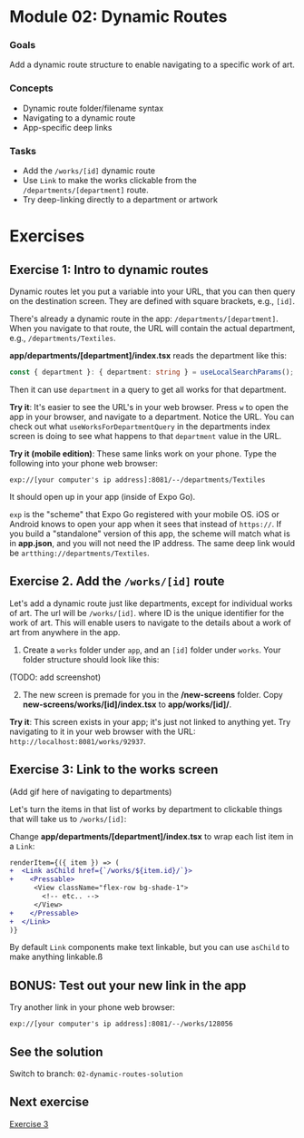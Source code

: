 # Module 02: Dynamic Routes

### Goals
Add a dynamic route structure to enable navigating to a specific work of art.

### Concepts
- Dynamic route folder/filename syntax
- Navigating to a dynamic route
- App-specific deep links

### Tasks
- Add the `/works/[id]` dynamic route
- Use `Link` to make the works clickable from the `/departments/[department]` route.
- Try deep-linking directly to a department or artwork

# Exercises

## Exercise 1: Intro to dynamic routes
Dynamic routes let you put a variable into your URL, that you can then query on the destination screen. They are defined with square brackets, e.g., `[id]`.

There's already a dynamic route in the app: `/departments/[department]`. When you navigate to that route, the URL will contain the actual department, e.g., `/departments/Textiles`.

<!-- TODO: maybe make these URL's prettier with slugification, etc -->

**app/departments/[department]/index.tsx** reads the department like this:
```ts
const { department }: { department: string } = useLocalSearchParams();
```

Then it can use `department` in a query to get all works for that department.

**Try it**: It's easier to see the URL's in your web browser. Press `w` to open the app in your browser, and navigate to a department. Notice the URL. You can check out what `useWorksForDepartmentQuery` in the departments index screen is doing to see what happens to that `department` value in the URL.

**Try it (mobile edition)**: These same links work on your phone. Type the following into your phone web browser:

```
exp://[your computer's ip address]:8081/--/departments/Textiles
```

It should open up in your app (inside of Expo Go).

`exp` is the "scheme" that Expo Go registered with your mobile OS. iOS or Android knows to open your app when it sees that instead of `https://`. If you build a "standalone" version of this app, the scheme will match what is in **app.json**, and you will not need the IP address. The same deep link would be `artthing://departments/Textiles`.

## Exercise 2. Add the `/works/[id]` route
Let's add a dynamic route just like departments, except for individual works of art. The url will be `/works/[id]`. where ID is the unique identifier for the work of art. This will enable users to navigate to the details about a work of art from anywhere in the app.

1. Create a `works` folder under `app`, and an `[id]` folder under `works`. Your folder structure should look like this:

(TODO: add screenshot)

2. The new screen is premade for you in the **/new-screens** folder. Copy **new-screens/works/[id]/index.tsx** to **app/works/[id]/**.

**Try it**: This screen exists in your app; it's just not linked to anything yet. Try navigating to it in your web browser with the URL: `http://localhost:8081/works/92937`.

## Exercise 3: Link to the works screen

(Add gif here of navigating to departments)

Let's turn the items in that list of works by department to clickable things that will take us to `/works/[id]`:

Change **app/departments/[department]/index.tsx** to wrap each list item in a `Link`:
```diff
renderItem={({ item }) => (
+  <Link asChild href={`/works/${item.id}/`}>
+    <Pressable>
      <View className="flex-row bg-shade-1">
        <!-- etc.. -->
      </View>
+    </Pressable>
+  </Link>
)}
```

By default `Link` components make text linkable, but you can use `asChild` to make anything linkable.ß

## BONUS: Test out your new link in the app

Try another link in your phone web browser:

```
exp://[your computer's ip address]:8081/--/works/128056
```

## See the solution
Switch to branch: `02-dynamic-routes-solution`

## Next exercise
[Exercise 3](03-api-routes.md)